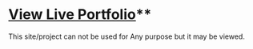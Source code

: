 # [View Live Portfolio](https://taneilasc4.github.io/)**

This site/project can not be used for Any purpose but it may be viewed.